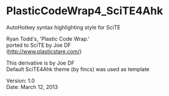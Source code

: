 PlasticCodeWrap4_SciTE4Ahk
==========================
AutoHotkey syntax highlighting style for SciTE

Ryan Todd's, 'Plastic Code Wrap.'                                                   
ported to SciTE by Joe DF                              
(http://www.plasticstare.com/)   

This derivative is by Joe DF    
Default SciTE4Ahk theme (by fincs) was used as template

Version: 1.0                                                                         
Date: March 12, 2013
